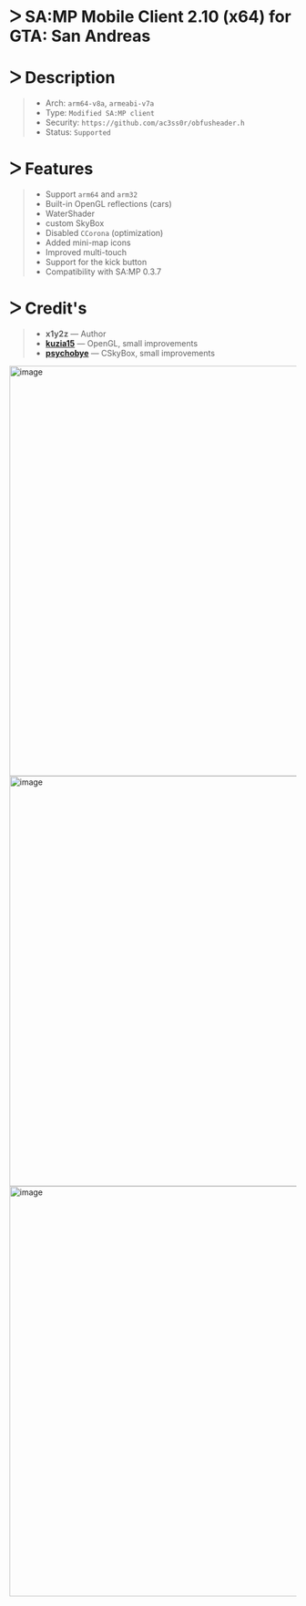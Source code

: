 # ᐳ SA:MP Mobile Client 2.10 (x64) for GTA: San Andreas

# ᐳ Description
> * Arch: `arm64-v8a`, `armeabi-v7a`
> * Type: `Modified SA:MP client` 
> * Security: `https://github.com/ac3ss0r/obfusheader.h` 
> * Status: `Supported`

# ᐳ Features
> * Support `arm64` and `arm32`
> * Built-in OpenGL reflections (cars)
> * WaterShader
> * custom SkyBox
> * Disabled `CCorona` (optimization) 
> * Added mini-map icons 
> * Improved multi-touch 
> * Support for the kick button 
> * Compatibility with SA:MP 0.3.7

# ᐳ Credit's
> - **x1y2z** — Author 
> - [**kuzia15**](https://github.com/kuzia15) — OpenGL, small improvements
> - [**psychobye**](https://github.com/psychobye) — CSkyBox, small improvements

<img width="1650" height="720" alt="image" src="https://github.com/user-attachments/assets/20197d82-3046-44e2-a2ad-eea36ea756a5" />
<img width="1650" height="720" alt="image" src="https://github.com/user-attachments/assets/dc99126c-32a7-46c8-8233-474d737ade4c" />
<img width="1650" height="720" alt="image" src="https://github.com/user-attachments/assets/e289bf60-023f-4f5f-a76a-8210f3311ca0" />



